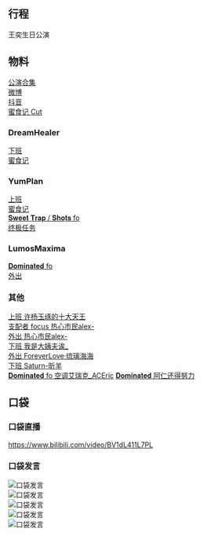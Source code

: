 ## 行程
王奕生日公演

## 物料
[公演合集](https://www.bilibili.com/video/BV15P4y1G7Ak)<br>
[微博](https://weibo.com/5228056212/L5KN2FM7P)<br>
[抖音](https://www.douyin.com/video/7041088974558973197)<br>
[蜜食记 Cut](https://weibo.com/5236952807/L5KS24R7h)<br>
### DreamHealer
[下班](https://weibo.com/6375088879/L5J9Cmay9)<br>
[蜜食记](https://weibo.com/6375088879/L5Kg8Ev4C)<br>
### YumPlan
[上班](https://weibo.com/7335378002/L5GAB0aMX)<br>
[蜜食记](https://weibo.com/7335378002/L5Kgc7XuR)<br>
[𝐒𝐰𝐞𝐞𝐭 𝐓𝐫𝐚𝐩 / 𝐒𝐡𝐨𝐭𝐬 fo](https://weibo.com/7335378002/L5KxPtehU)<br>
[终极任务](https://weibo.com/7335378002/L5KD8orwQ)
### LumosMaxima
[𝐃𝐨𝐦𝐢𝐧𝐚𝐭𝐞𝐝 fo](https://weibo.com/7726863056/L5L7Fx0og)<br>
[外出](https://weibo.com/7726863056/L5VPQuAFj)<br>
### 其他
[上班 许杨玉琢的十大天王](https://weibo.com/7295530066/L5GQRsBKX)<br>
[支配者 focus 热心市民alex-](https://weibo.com/2971625284/L5J7tCac1)<br>
[外出 热心市民alex-](https://weibo.com/2971625284/L5JJPbdOJ)<br>
[下班 我是大姨夫诶_](https://weibo.com/7328961321/L5Jo1DuzE)<br>
[外出 ForeverLove·琉璃海海](https://weibo.com/7610635463/L5KHFqjLx)<br>
[下班 Saturn-昕羊](https://weibo.com/7646321708/L5V846gKO)<br>
[𝐃𝐨𝐦𝐢𝐧𝐚𝐭𝐞𝐝 fo 空调艾瑞克_ACEric](https://weibo.com/6284574909/L5W0EF4tM)
[𝐃𝐨𝐦𝐢𝐧𝐚𝐭𝐞𝐝 阿仁还得努力](https://weibo.com/3984479942/L5YorzTJH)
## 口袋
### 口袋直播
https://www.bilibili.com/video/BV1dL411L7PL
### 口袋发言
![口袋发言](./pocket48/imgs/messages1.JPG)<br>
![口袋发言](./pocket48/imgs/P1.JPG)<br>
![口袋发言](./pocket48/imgs/P2.JPG)<br>
![口袋发言](./pocket48/imgs/P3.JPG)<br>
![口袋发言](./pocket48/imgs/P4.JPG)<br>
